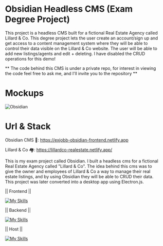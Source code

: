 # Obsidian Headless CMS (Exam Degree Project)

This project is a headless CMS built for a fictional Real Estate Agency called Lillard &amp; Co. This degree project lets the user create an account/sign up and get access to a content management system where they will be able to control their data visible on the Lillard &amp; Co website. The user will be able to add new listings/agents and edit + deleting. I have disabled the CRUD operations for this demo!

** The code behind this CMS is under a private repo, for interest in viewing the code feel free to ask me, and I'll invite you to the repository **


# Mockups

![Obsidian](https://github.com/user-attachments/assets/98cd38b5-d985-4eb4-851b-ccd9a3964216)


# Url & Stack

Obsidian CMS 🔗: https://exjobb-obsidian-frontend.netlify.app

Lillard & Co 🏘️: https://lillardco-realestate.netlify.app/

This is my exam project called Obsidian. I built a headless cms for a fictional Real Estate Agency called "Lillard & Co". The idea behind this cms was to give the owner and employees of Lillard & Co a way to manage their real estate listings, and by using Obsidian they will be able to CRUD their data. This project was later converted into a desktop app using Electron.js.


|| Frontend ||

[![My Skills](https://skillicons.dev/icons?i=react,ts,tailwindcss,electron,jest,vscode)](https://skillicons.dev)

|| Backend ||

[![My Skills](https://skillicons.dev/icons?i=js,nodejs,express,supabase)](https://skillicons.dev)

|| Host ||

[![My Skills](https://skillicons.dev/icons?i=netlify)](https://skillicons.dev)


